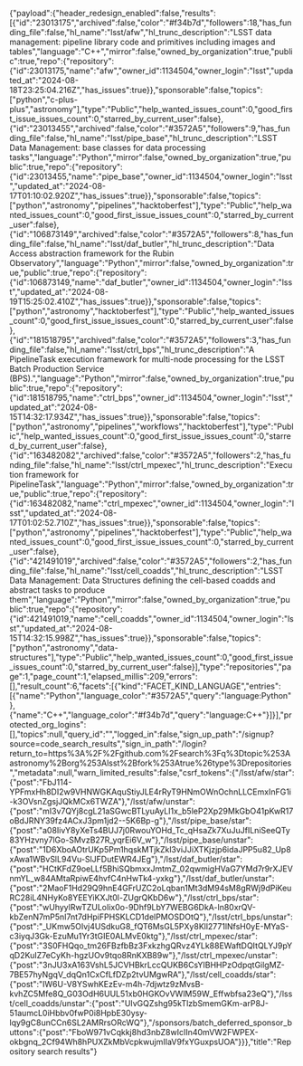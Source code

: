 {"payload":{"header_redesign_enabled":false,"results":[{"id":"23013175","archived":false,"color":"#f34b7d","followers":18,"has_funding_file":false,"hl_name":"lsst/afw","hl_trunc_description":"LSST data management: pipeline library code and primitives including images and tables","language":"C++","mirror":false,"owned_by_organization":true,"public":true,"repo":{"repository":{"id":23013175,"name":"afw","owner_id":1134504,"owner_login":"lsst","updated_at":"2024-08-18T23:25:04.216Z","has_issues":true}},"sponsorable":false,"topics":["python","c-plus-plus","astronomy"],"type":"Public","help_wanted_issues_count":0,"good_first_issue_issues_count":0,"starred_by_current_user":false},{"id":"23013455","archived":false,"color":"#3572A5","followers":9,"has_funding_file":false,"hl_name":"lsst/pipe_base","hl_trunc_description":"LSST Data Management: base classes for data processing tasks","language":"Python","mirror":false,"owned_by_organization":true,"public":true,"repo":{"repository":{"id":23013455,"name":"pipe_base","owner_id":1134504,"owner_login":"lsst","updated_at":"2024-08-17T01:10:02.920Z","has_issues":true}},"sponsorable":false,"topics":["python","astronomy","pipelines","hacktoberfest"],"type":"Public","help_wanted_issues_count":0,"good_first_issue_issues_count":0,"starred_by_current_user":false},{"id":"106873149","archived":false,"color":"#3572A5","followers":8,"has_funding_file":false,"hl_name":"lsst/daf_butler","hl_trunc_description":"Data Access abstraction framework for the Rubin Observatory","language":"Python","mirror":false,"owned_by_organization":true,"public":true,"repo":{"repository":{"id":106873149,"name":"daf_butler","owner_id":1134504,"owner_login":"lsst","updated_at":"2024-08-19T15:25:02.410Z","has_issues":true}},"sponsorable":false,"topics":["python","astronomy","hacktoberfest"],"type":"Public","help_wanted_issues_count":0,"good_first_issue_issues_count":0,"starred_by_current_user":false},{"id":"181518795","archived":false,"color":"#3572A5","followers":3,"has_funding_file":false,"hl_name":"lsst/ctrl_bps","hl_trunc_description":"A PipelineTask execution framework for multi-node processing for the LSST Batch Production Service (BPS).","language":"Python","mirror":false,"owned_by_organization":true,"public":true,"repo":{"repository":{"id":181518795,"name":"ctrl_bps","owner_id":1134504,"owner_login":"lsst","updated_at":"2024-08-15T14:32:17.934Z","has_issues":true}},"sponsorable":false,"topics":["python","astronomy","pipelines","workflows","hacktoberfest"],"type":"Public","help_wanted_issues_count":0,"good_first_issue_issues_count":0,"starred_by_current_user":false},{"id":"163482082","archived":false,"color":"#3572A5","followers":2,"has_funding_file":false,"hl_name":"lsst/ctrl_mpexec","hl_trunc_description":"Execution framework for PipelineTask","language":"Python","mirror":false,"owned_by_organization":true,"public":true,"repo":{"repository":{"id":163482082,"name":"ctrl_mpexec","owner_id":1134504,"owner_login":"lsst","updated_at":"2024-08-17T01:02:52.710Z","has_issues":true}},"sponsorable":false,"topics":["python","astronomy","pipelines","hacktoberfest"],"type":"Public","help_wanted_issues_count":0,"good_first_issue_issues_count":0,"starred_by_current_user":false},{"id":"421491019","archived":false,"color":"#3572A5","followers":2,"has_funding_file":false,"hl_name":"lsst/cell_coadds","hl_trunc_description":"LSST Data Management: Data Structures defining the cell-based coadds and abstract tasks to produce them","language":"Python","mirror":false,"owned_by_organization":true,"public":true,"repo":{"repository":{"id":421491019,"name":"cell_coadds","owner_id":1134504,"owner_login":"lsst","updated_at":"2024-08-15T14:32:15.998Z","has_issues":true}},"sponsorable":false,"topics":["python","astronomy","data-structures"],"type":"Public","help_wanted_issues_count":0,"good_first_issue_issues_count":0,"starred_by_current_user":false}],"type":"repositories","page":1,"page_count":1,"elapsed_millis":209,"errors":[],"result_count":6,"facets":[{"kind":"FACET_KIND_LANGUAGE","entries":[{"name":"Python","language_color":"#3572A5","query":"language:Python"},{"name":"C++","language_color":"#f34b7d","query":"language:C++"}]}],"protected_org_logins":[],"topics":null,"query_id":"","logged_in":false,"sign_up_path":"/signup?source=code_search_results","sign_in_path":"/login?return_to=https%3A%2F%2Fgithub.com%2Fsearch%3Fq%3Dtopic%253Aastronomy%2Borg%253Alsst%2Bfork%253Atrue%26type%3Drepositories","metadata":null,"warn_limited_results":false,"csrf_tokens":{"/lsst/afw/star":{"post":"FbJ114-YPFmxHh8DI2w9VHNWGKAquStiyJLE4rRyT9HNmOWnOchnLLCEmxInFG1i-k3OVsnZgsjJQkMCx6TWZA"},"/lsst/afw/unstar":{"post":"mI3v7QYj8cgL21aSGwcBTLyuAyLI1x_b5leP2Xp29MkGbO41pKwR17oBdJRNY39fz4ACxJ3pm1jd2--5K6Bp-g"},"/lsst/pipe_base/star":{"post":"a08IivY8yXeTs4BUJ7j0RwouYOHd_Tc_qHsaZk7XuJuJfILniSeeQTy83YHzvny7lGo-SMvzB27R_yqrEi6V_w"},"/lsst/pipe_base/unstar":{"post":"1D6XboAOtrUKp5Pm1hqskMTjkZkl3viJJiXTKjzjp6idaJPP5u82_Up8xAwa1WBvSlL94Vu-SlJFDutEWR4JEg"},"/lsst/daf_butler/star":{"post":"HCtKFdZ9oeLLf5BhiSQbmxxJmtmZ_02qwmigHVaG7YMd7r9rXJEVnmYL_w84AMtaRpiwE4hvfC4nHwTk4-yxkg"},"/lsst/daf_butler/unstar":{"post":"2MaoF1Hd29Q9hnE4GFrUZC2oLqban1Mt3dM94sM8gRWj9dPiKeuRC28iL4NHyKo8YEEYiKXJt0l-ZUgrQKbD6w"},"/lsst/ctrl_bps/star":{"post":"wUhyylRwTZULoIix0o-9Dhf9LbY7WEBG6DkA-ln80xrQV-kbZenN7mP5nI7nt7dHpiFPHSKLCD1delPMOSDOtQ"},"/lsst/ctrl_bps/unstar":{"post":"_UKmw5OIvj4USdkuG8_fQT6MsGL5PXy8Kll2771lNfsH0yE-MYaS-c3iyqJ3Gk-EzuMu1Yr3tGIE0ALMvE0ktg"},"/lsst/ctrl_mpexec/star":{"post":"3S0FHQqo_tm26FBzfbBz3FxkzhgQRvz4YLk88EWaftDQItQLYJ9pYqD2KuIZ7eCyKh-hgzUOv9tqo8RnKXB89w"},"/lsst/ctrl_mpexec/unstar":{"post":"3nJU3xA163VshL5JCVHBkrLccQUKB6CsYIBHHPzOdpqtGilgMZ-7BE57hyNgqV_dqQn1CxCfLfDZp2tvUMgwRA"},"/lsst/cell_coadds/star":{"post":"IW6U-V8YSwhKEzEv-m4h-7djwtz9zMvsB-kvhZC5Mfe8Q_G03OdH6UUL51xb0HGKOvVWlM59W_Effwbfsa23eQ"},"/lsst/cell_coadds/unstar":{"post":"UIvGQZshg95kTlzbSmemGKm-arP8J-51aumcL0iHbbv0fwP0i8HpbE30ysy-lqy9gC8unCCn6SL2AMRrsORcWQ"},"/sponsors/batch_deferred_sponsor_buttons":{"post":"FboW971vCqkkj8hd3nbZ8wIcIIn40mVW2FWPEX-okbgnq_2Cf94Wh8hPUXZkMbVcpkwujmIIaV9fxYGuxpsUOA"}}},"title":"Repository search results"}
